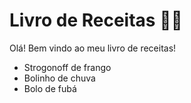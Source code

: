 # Livro de Receitas :woman_cook:

Olá! Bem vindo ao meu livro de receitas!

- Strogonoff de frango
- Bolinho de chuva
- Bolo de fubá